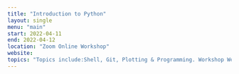 ```yaml
---
title: "Introduction to Python"
layout: single
menu: "main"
start: 2022-04-11
end: 2022-04-12
location: "Zoom Online Workshop"
website: 
topics: "Topics include:Shell, Git, Plotting & Programming. Workshop Website & Registration Coming Soon!" 
---
```

